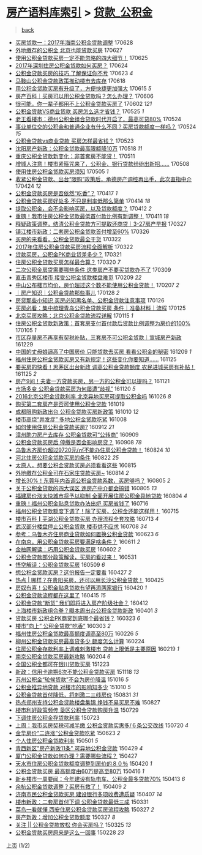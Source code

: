 [房产语料库索引](../../README.md)  > [贷款_公积金](贷款_公积金.md)
====
> [back](../README.md)

- [买房贷款一：2017年海南公积金贷款调整](http://jkwz.applinzi.com/ittc/6984252789851948037.html#%E4%B9%B0%E6%88%BF%E8%B4%B7%E6%AC%BE%E4%B8%80%EF%BC%9A2017%E5%B9%B4%E6%B5%B7%E5%8D%97%E5%85%AC%E7%A7%AF%E9%87%91%E8%B4%B7%E6%AC%BE%E8%B0%83%E6%95%B4) 170628  
- [外地缴存的公积金 北京也能贷款买房](http://jkwz.applinzi.com/ittc/6983787870085972997.html#%E5%A4%96%E5%9C%B0%E7%BC%B4%E5%AD%98%E7%9A%84%E5%85%AC%E7%A7%AF%E9%87%91+%E5%8C%97%E4%BA%AC%E4%B9%9F%E8%83%BD%E8%B4%B7%E6%AC%BE%E4%B9%B0%E6%88%BF) 170627  
- [使用公积金贷款买房一定不能忽略的四大细节！](http://jkwz.applinzi.com/ittc/6982813897718236164.html#%E4%BD%BF%E7%94%A8%E5%85%AC%E7%A7%AF%E9%87%91%E8%B4%B7%E6%AC%BE%E4%B9%B0%E6%88%BF%E4%B8%80%E5%AE%9A%E4%B8%8D%E8%83%BD%E5%BF%BD%E7%95%A5%E7%9A%84%E5%9B%9B%E5%A4%A7%E7%BB%86%E8%8A%82%EF%BC%81) 170625  
- [2017年深圳住房公积金贷款如何买房？](http://jkwz.applinzi.com/ittc/6982791899638137860.html#2017%E5%B9%B4%E6%B7%B1%E5%9C%B3%E4%BD%8F%E6%88%BF%E5%85%AC%E7%A7%AF%E9%87%91%E8%B4%B7%E6%AC%BE%E5%A6%82%E4%BD%95%E4%B9%B0%E6%88%BF%EF%BC%9F) 170624  
- [公积金贷款买房的技巧 了解保证你不亏](http://jkwz.applinzi.com/ittc/6982384509839213572.html#%E5%85%AC%E7%A7%AF%E9%87%91%E8%B4%B7%E6%AC%BE%E4%B9%B0%E6%88%BF%E7%9A%84%E6%8A%80%E5%B7%A7+%E4%BA%86%E8%A7%A3%E4%BF%9D%E8%AF%81%E4%BD%A0%E4%B8%8D%E4%BA%8F) 170623 *4* 
- [马鞍山公积金贷款政策推动楼市去库存](http://jkwz.applinzi.com/ittc/6980567281510646789.html#%E9%A9%AC%E9%9E%8D%E5%B1%B1%E5%85%AC%E7%A7%AF%E9%87%91%E8%B4%B7%E6%AC%BE%E6%94%BF%E7%AD%96%E6%8E%A8%E5%8A%A8%E6%A5%BC%E5%B8%82%E5%8E%BB%E5%BA%93%E5%AD%98) 170618  
- [用公积金贷款买房有升级了，方便快捷更加强大](http://jkwz.applinzi.com/ittc/6979341150526637061.html#%E7%94%A8%E5%85%AC%E7%A7%AF%E9%87%91%E8%B4%B7%E6%AC%BE%E4%B9%B0%E6%88%BF%E6%9C%89%E5%8D%87%E7%BA%A7%E4%BA%86%EF%BC%8C%E6%96%B9%E4%BE%BF%E5%BF%AB%E6%8D%B7%E6%9B%B4%E5%8A%A0%E5%BC%BA%E5%A4%A7) 170615 *5* 
- [房产百科｜买房可以用公积金贷款吗？怎么办理？](http://jkwz.applinzi.com/ittc/6975986481188307973.html#%E6%88%BF%E4%BA%A7%E7%99%BE%E7%A7%91%EF%BD%9C%E4%B9%B0%E6%88%BF%E5%8F%AF%E4%BB%A5%E7%94%A8%E5%85%AC%E7%A7%AF%E9%87%91%E8%B4%B7%E6%AC%BE%E5%90%97%EF%BC%9F%E6%80%8E%E4%B9%88%E5%8A%9E%E7%90%86%EF%BC%9F) 170606  
- [很可能，你一辈子都用不上公积金贷款买房了](http://jkwz.applinzi.com/ittc/6974495895180542981.html#%E5%BE%88%E5%8F%AF%E8%83%BD%EF%BC%8C%E4%BD%A0%E4%B8%80%E8%BE%88%E5%AD%90%E9%83%BD%E7%94%A8%E4%B8%8D%E4%B8%8A%E5%85%AC%E7%A7%AF%E9%87%91%E8%B4%B7%E6%AC%BE%E4%B9%B0%E6%88%BF%E4%BA%86) 170602 *121* 
- [公积金贷款VS商业贷款 买房怎么选才省钱？](http://jkwz.applinzi.com/ittc/6971657384471561221.html#%E5%85%AC%E7%A7%AF%E9%87%91%E8%B4%B7%E6%AC%BEVS%E5%95%86%E4%B8%9A%E8%B4%B7%E6%AC%BE+%E4%B9%B0%E6%88%BF%E6%80%8E%E4%B9%88%E9%80%89%E6%89%8D%E7%9C%81%E9%92%B1%EF%BC%9F) 170525 *1* 
- [老王看楼市：德州公积金组合贷款时代开启了，最高可贷80%](http://jkwz.applinzi.com/ittc/6971376304787031045.html#%E8%80%81%E7%8E%8B%E7%9C%8B%E6%A5%BC%E5%B8%82%EF%BC%9A%E5%BE%B7%E5%B7%9E%E5%85%AC%E7%A7%AF%E9%87%91%E7%BB%84%E5%90%88%E8%B4%B7%E6%AC%BE%E6%97%B6%E4%BB%A3%E5%BC%80%E5%90%AF%E4%BA%86%EF%BC%8C%E6%9C%80%E9%AB%98%E5%8F%AF%E8%B4%B780%25) 170524  
- [事业单位交的公积金和普通企业有什么不同？买房贷款额度一样吗？](http://jkwz.applinzi.com/ittc/6971246705755292676.html#%E4%BA%8B%E4%B8%9A%E5%8D%95%E4%BD%8D%E4%BA%A4%E7%9A%84%E5%85%AC%E7%A7%AF%E9%87%91%E5%92%8C%E6%99%AE%E9%80%9A%E4%BC%81%E4%B8%9A%E6%9C%89%E4%BB%80%E4%B9%88%E4%B8%8D%E5%90%8C%EF%BC%9F%E4%B9%B0%E6%88%BF%E8%B4%B7%E6%AC%BE%E9%A2%9D%E5%BA%A6%E4%B8%80%E6%A0%B7%E5%90%97%EF%BC%9F) 170524 *15* 
- [公积金贷款vs商业贷款 买房怎样最省钱？](http://jkwz.applinzi.com/ittc/6970901972101121028.html#%E5%85%AC%E7%A7%AF%E9%87%91%E8%B4%B7%E6%AC%BEvs%E5%95%86%E4%B8%9A%E8%B4%B7%E6%AC%BE+%E4%B9%B0%E6%88%BF%E6%80%8E%E6%A0%B7%E6%9C%80%E7%9C%81%E9%92%B1%EF%BC%9F) 170523  
- [沈阳房产新政：公积金贷款最高限额降10万](http://jkwz.applinzi.com/ittc/6969127413039498245.html#%E6%B2%88%E9%98%B3%E6%88%BF%E4%BA%A7%E6%96%B0%E6%94%BF%EF%BC%9A%E5%85%AC%E7%A7%AF%E9%87%91%E8%B4%B7%E6%AC%BE%E6%9C%80%E9%AB%98%E9%99%90%E9%A2%9D%E9%99%8D10%E4%B8%87) 170518 *11* 
- [重庆公积金贷款新变化：非首套房不能贷！](http://jkwz.applinzi.com/ittc/6966466050311848964.html#%E9%87%8D%E5%BA%86%E5%85%AC%E7%A7%AF%E9%87%91%E8%B4%B7%E6%AC%BE%E6%96%B0%E5%8F%98%E5%8C%96%EF%BC%9A%E9%9D%9E%E9%A6%96%E5%A5%97%E6%88%BF%E4%B8%8D%E8%83%BD%E8%B4%B7%EF%BC%81) 170511  
- [增城人注意！楼市紧箍咒来了，公积金、银行贷款纷纷出新招……](http://jkwz.applinzi.com/ittc/6965134736723805188.html#%E5%A2%9E%E5%9F%8E%E4%BA%BA%E6%B3%A8%E6%84%8F%EF%BC%81%E6%A5%BC%E5%B8%82%E7%B4%A7%E7%AE%8D%E5%92%92%E6%9D%A5%E4%BA%86%EF%BC%8C%E5%85%AC%E7%A7%AF%E9%87%91%E3%80%81%E9%93%B6%E8%A1%8C%E8%B4%B7%E6%AC%BE%E7%BA%B7%E7%BA%B7%E5%87%BA%E6%96%B0%E6%8B%9B%E2%80%A6%E2%80%A6) 170508  
- [使用住房公积金贷款买房须知](http://jkwz.applinzi.com/ittc/6964196398378517509.html#%E4%BD%BF%E7%94%A8%E4%BD%8F%E6%88%BF%E5%85%AC%E7%A7%AF%E9%87%91%E8%B4%B7%E6%AC%BE%E4%B9%B0%E6%88%BF%E9%A1%BB%E7%9F%A5) 170505 *1* 
- [收紧公积金贷款、出台“限购”政策后，承德房产调控再出手，此次直指中介](http://jkwz.applinzi.com/ittc/6960163263479284740.html#%E6%94%B6%E7%B4%A7%E5%85%AC%E7%A7%AF%E9%87%91%E8%B4%B7%E6%AC%BE%E3%80%81%E5%87%BA%E5%8F%B0%E2%80%9C%E9%99%90%E8%B4%AD%E2%80%9D%E6%94%BF%E7%AD%96%E5%90%8E%EF%BC%8C%E6%89%BF%E5%BE%B7%E6%88%BF%E4%BA%A7%E8%B0%83%E6%8E%A7%E5%86%8D%E5%87%BA%E6%89%8B%EF%BC%8C%E6%AD%A4%E6%AC%A1%E7%9B%B4%E6%8C%87%E4%B8%AD%E4%BB%8B) 170424 *12* 
- [公积金贷款买房是否依然“吃香”？](http://jkwz.applinzi.com/ittc/6957330886335923204.html#%E5%85%AC%E7%A7%AF%E9%87%91%E8%B4%B7%E6%AC%BE%E4%B9%B0%E6%88%BF%E6%98%AF%E5%90%A6%E4%BE%9D%E7%84%B6%E2%80%9C%E5%90%83%E9%A6%99%E2%80%9D%EF%BC%9F) 170417 *1* 
- [公积金贷款买房好处多 不只是利率低那么简单](http://jkwz.applinzi.com/ittc/6956416036470522884.html#%E5%85%AC%E7%A7%AF%E9%87%91%E8%B4%B7%E6%AC%BE%E4%B9%B0%E6%88%BF%E5%A5%BD%E5%A4%84%E5%A4%9A+%E4%B8%8D%E5%8F%AA%E6%98%AF%E5%88%A9%E7%8E%87%E4%BD%8E%E9%82%A3%E4%B9%88%E7%AE%80%E5%8D%95) 170414 *18* 
- [提取公积金，会不会影响买房，以及贷款额度？](http://jkwz.applinzi.com/ittc/6955731948206031877.html#%E6%8F%90%E5%8F%96%E5%85%AC%E7%A7%AF%E9%87%91%EF%BC%8C%E4%BC%9A%E4%B8%8D%E4%BC%9A%E5%BD%B1%E5%93%8D%E4%B9%B0%E6%88%BF%EF%BC%8C%E4%BB%A5%E5%8F%8A%E8%B4%B7%E6%AC%BE%E9%A2%9D%E5%BA%A6%EF%BC%9F) 170412 *2* 
- [重磅！我市住房公积金贷款最低首付款比例有新调整！](http://jkwz.applinzi.com/ittc/6955391952873849861.html#%E9%87%8D%E7%A3%85%EF%BC%81%E6%88%91%E5%B8%82%E4%BD%8F%E6%88%BF%E5%85%AC%E7%A7%AF%E9%87%91%E8%B4%B7%E6%AC%BE%E6%9C%80%E4%BD%8E%E9%A6%96%E4%BB%98%E6%AC%BE%E6%AF%94%E4%BE%8B%E6%9C%89%E6%96%B0%E8%B0%83%E6%95%B4%EF%BC%81) 170411 *18* 
- [释疑政策调整，结清公积金贷款方可提取还商贷｜3-27房产早报](http://jkwz.applinzi.com/ittc/6949624680708310020.html#%E9%87%8A%E7%96%91%E6%94%BF%E7%AD%96%E8%B0%83%E6%95%B4%EF%BC%8C%E7%BB%93%E6%B8%85%E5%85%AC%E7%A7%AF%E9%87%91%E8%B4%B7%E6%AC%BE%E6%96%B9%E5%8F%AF%E6%8F%90%E5%8F%96%E8%BF%98%E5%95%86%E8%B4%B7%EF%BD%9C3-27%E6%88%BF%E4%BA%A7%E6%97%A9%E6%8A%A5) 170327  
- [镇江楼市新政：二套房公积金贷款首付增至60%](http://jkwz.applinzi.com/ittc/6949257919244796932.html#%E9%95%87%E6%B1%9F%E6%A5%BC%E5%B8%82%E6%96%B0%E6%94%BF%EF%BC%9A%E4%BA%8C%E5%A5%97%E6%88%BF%E5%85%AC%E7%A7%AF%E9%87%91%E8%B4%B7%E6%AC%BE%E9%A6%96%E4%BB%98%E5%A2%9E%E8%87%B360%25) 170326  
- [买房的来看看，公积金贷款最全干货](http://jkwz.applinzi.com/ittc/6947891507221758980.html#%E4%B9%B0%E6%88%BF%E7%9A%84%E6%9D%A5%E7%9C%8B%E7%9C%8B%EF%BC%8C%E5%85%AC%E7%A7%AF%E9%87%91%E8%B4%B7%E6%AC%BE%E6%9C%80%E5%85%A8%E5%B9%B2%E8%B4%A7) 170322  
- [2017年住房公积金贷款买房流程全面解析](http://jkwz.applinzi.com/ittc/6947806337827341317.html#2017%E5%B9%B4%E4%BD%8F%E6%88%BF%E5%85%AC%E7%A7%AF%E9%87%91%E8%B4%B7%E6%AC%BE%E4%B9%B0%E6%88%BF%E6%B5%81%E7%A8%8B%E5%85%A8%E9%9D%A2%E8%A7%A3%E6%9E%90) 170322  
- [贷款买房，公积金PK商业贷差多少？](http://jkwz.applinzi.com/ittc/6947403453512025093.html#%E8%B4%B7%E6%AC%BE%E4%B9%B0%E6%88%BF%EF%BC%8C%E5%85%AC%E7%A7%AF%E9%87%91PK%E5%95%86%E4%B8%9A%E8%B4%B7%E5%B7%AE%E5%A4%9A%E5%B0%91%EF%BC%9F) 170321  
- [住房公积金贷款买房怎样最合算？](http://jkwz.applinzi.com/ittc/6947122110764942341.html#%E4%BD%8F%E6%88%BF%E5%85%AC%E7%A7%AF%E9%87%91%E8%B4%B7%E6%AC%BE%E4%B9%B0%E6%88%BF%E6%80%8E%E6%A0%B7%E6%9C%80%E5%90%88%E7%AE%97%EF%BC%9F) 170320 *7* 
- [二次公积金房贷需要哪些条件 这类房产不要买贷款办不了](http://jkwz.applinzi.com/ittc/6943075885505840132.html#%E4%BA%8C%E6%AC%A1%E5%85%AC%E7%A7%AF%E9%87%91%E6%88%BF%E8%B4%B7%E9%9C%80%E8%A6%81%E5%93%AA%E4%BA%9B%E6%9D%A1%E4%BB%B6+%E8%BF%99%E7%B1%BB%E6%88%BF%E4%BA%A7%E4%B8%8D%E8%A6%81%E4%B9%B0%E8%B4%B7%E6%AC%BE%E5%8A%9E%E4%B8%8D%E4%BA%86) 170309  
- [直击青秀区楼市 接受公积金贷款楼盘难觅](http://jkwz.applinzi.com/ittc/6932603514764395524.html#%E7%9B%B4%E5%87%BB%E9%9D%92%E7%A7%80%E5%8C%BA%E6%A5%BC%E5%B8%82+%E6%8E%A5%E5%8F%97%E5%85%AC%E7%A7%AF%E9%87%91%E8%B4%B7%E6%AC%BE%E6%A5%BC%E7%9B%98%E9%9A%BE%E8%A7%85) 170209 *22* 
- [中山公布楼市均价，房价超过这个数不能使用公积金贷款！](http://jkwz.applinzi.com/ittc/6931880886017721348.html#%E4%B8%AD%E5%B1%B1%E5%85%AC%E5%B8%83%E6%A5%BC%E5%B8%82%E5%9D%87%E4%BB%B7%EF%BC%8C%E6%88%BF%E4%BB%B7%E8%B6%85%E8%BF%87%E8%BF%99%E4%B8%AA%E6%95%B0%E4%B8%8D%E8%83%BD%E4%BD%BF%E7%94%A8%E5%85%AC%E7%A7%AF%E9%87%91%E8%B4%B7%E6%AC%BE%EF%BC%81) 170207 *2* 
- [｜房产知识｜公积金贷款那些事儿](http://jkwz.applinzi.com/ittc/6928144124489499652.html#%EF%BD%9C%E6%88%BF%E4%BA%A7%E7%9F%A5%E8%AF%86%EF%BD%9C%E5%85%AC%E7%A7%AF%E9%87%91%E8%B4%B7%E6%AC%BE%E9%82%A3%E4%BA%9B%E4%BA%8B%E5%84%BF) 170128 *2* 
- [房贷那些小知识 买房必知黑名单、公积金贷款注意事项](http://jkwz.applinzi.com/ittc/6924906848250758148.html#%E6%88%BF%E8%B4%B7%E9%82%A3%E4%BA%9B%E5%B0%8F%E7%9F%A5%E8%AF%86+%E4%B9%B0%E6%88%BF%E5%BF%85%E7%9F%A5%E9%BB%91%E5%90%8D%E5%8D%95%E3%80%81%E5%85%AC%E7%A7%AF%E9%87%91%E8%B4%B7%E6%AC%BE%E6%B3%A8%E6%84%8F%E4%BA%8B%E9%A1%B9) 170126  
- [买房必看：集中梳理青岛公积金贷款买房 条件｜准备材料｜流程](http://jkwz.applinzi.com/ittc/6926956914218107908.html#%E4%B9%B0%E6%88%BF%E5%BF%85%E7%9C%8B%EF%BC%9A%E9%9B%86%E4%B8%AD%E6%A2%B3%E7%90%86%E9%9D%92%E5%B2%9B%E5%85%AC%E7%A7%AF%E9%87%91%E8%B4%B7%E6%AC%BE%E4%B9%B0%E6%88%BF+%E6%9D%A1%E4%BB%B6%EF%BD%9C%E5%87%86%E5%A4%87%E6%9D%90%E6%96%99%EF%BD%9C%E6%B5%81%E7%A8%8B) 170125  
- [北京买房攻略：北京公积金贷款流程详解](http://jkwz.applinzi.com/ittc/6922645039095481349.html#%E5%8C%97%E4%BA%AC%E4%B9%B0%E6%88%BF%E6%94%BB%E7%95%A5%EF%BC%9A%E5%8C%97%E4%BA%AC%E5%85%AC%E7%A7%AF%E9%87%91%E8%B4%B7%E6%AC%BE%E6%B5%81%E7%A8%8B%E8%AF%A6%E8%A7%A3) 170115 *1* 
- [住房公积金贷款新政策：首套房支付首付款后贷款比例调整为房价的100%](http://jkwz.applinzi.com/ittc/6919767843423126533.html#%E4%BD%8F%E6%88%BF%E5%85%AC%E7%A7%AF%E9%87%91%E8%B4%B7%E6%AC%BE%E6%96%B0%E6%94%BF%E7%AD%96%EF%BC%9A%E9%A6%96%E5%A5%97%E6%88%BF%E6%94%AF%E4%BB%98%E9%A6%96%E4%BB%98%E6%AC%BE%E5%90%8E%E8%B4%B7%E6%AC%BE%E6%AF%94%E4%BE%8B%E8%B0%83%E6%95%B4%E4%B8%BA%E6%88%BF%E4%BB%B7%E7%9A%84100%25) 170105 *1* 
- [市区存量房不再享有契税补贴，三套房不可公积金贷款｜宣城房产新政](http://jkwz.applinzi.com/ittc/6917108180890158084.html#%E5%B8%82%E5%8C%BA%E5%AD%98%E9%87%8F%E6%88%BF%E4%B8%8D%E5%86%8D%E4%BA%AB%E6%9C%89%E5%A5%91%E7%A8%8E%E8%A1%A5%E8%B4%B4%EF%BC%8C%E4%B8%89%E5%A5%97%E6%88%BF%E4%B8%8D%E5%8F%AF%E5%85%AC%E7%A7%AF%E9%87%91%E8%B4%B7%E6%AC%BE%EF%BD%9C%E5%AE%A3%E5%9F%8E%E6%88%BF%E4%BA%A7%E6%96%B0%E6%94%BF) 161229  
- [中国的丈母娘逼高了中国房价 只能贷款去买房 看看公积金的秘密](http://jkwz.applinzi.com/ittc/6905958083976496132.html#%E4%B8%AD%E5%9B%BD%E7%9A%84%E4%B8%88%E6%AF%8D%E5%A8%98%E9%80%BC%E9%AB%98%E4%BA%86%E4%B8%AD%E5%9B%BD%E6%88%BF%E4%BB%B7+%E5%8F%AA%E8%83%BD%E8%B4%B7%E6%AC%BE%E5%8E%BB%E4%B9%B0%E6%88%BF+%E7%9C%8B%E7%9C%8B%E5%85%AC%E7%A7%AF%E9%87%91%E7%9A%84%E7%A7%98%E5%AF%86) 161209 *1* 
- [福州住房公积金贷款买房又有新规定！这些变化你要知道……](http://jkwz.applinzi.com/ittc/6904500432432268292.html#%E7%A6%8F%E5%B7%9E%E4%BD%8F%E6%88%BF%E5%85%AC%E7%A7%AF%E9%87%91%E8%B4%B7%E6%AC%BE%E4%B9%B0%E6%88%BF%E5%8F%88%E6%9C%89%E6%96%B0%E8%A7%84%E5%AE%9A%EF%BC%81%E8%BF%99%E4%BA%9B%E5%8F%98%E5%8C%96%E4%BD%A0%E8%A6%81%E7%9F%A5%E9%81%93%E2%80%A6%E2%80%A6) 161125  
- [要买房的快看！思茅区出台新政 调高公积金贷款额度 农民进城买房有补贴！](http://jkwz.applinzi.com/ittc/6904488762989347844.html#%E8%A6%81%E4%B9%B0%E6%88%BF%E7%9A%84%E5%BF%AB%E7%9C%8B%EF%BC%81%E6%80%9D%E8%8C%85%E5%8C%BA%E5%87%BA%E5%8F%B0%E6%96%B0%E6%94%BF+%E8%B0%83%E9%AB%98%E5%85%AC%E7%A7%AF%E9%87%91%E8%B4%B7%E6%AC%BE%E9%A2%9D%E5%BA%A6+%E5%86%9C%E6%B0%91%E8%BF%9B%E5%9F%8E%E4%B9%B0%E6%88%BF%E6%9C%89%E8%A1%A5%E8%B4%B4%EF%BC%81) 161125 *2* 
- [房产9问！夫妻一方贷款买房，另一方的公积金可以提吗？](http://jkwz.applinzi.com/ittc/6902879706193331205.html#%E6%88%BF%E4%BA%A79%E9%97%AE%EF%BC%81%E5%A4%AB%E5%A6%BB%E4%B8%80%E6%96%B9%E8%B4%B7%E6%AC%BE%E4%B9%B0%E6%88%BF%EF%BC%8C%E5%8F%A6%E4%B8%80%E6%96%B9%E7%9A%84%E5%85%AC%E7%A7%AF%E9%87%91%E5%8F%AF%E4%BB%A5%E6%8F%90%E5%90%97%EF%BC%9F) 161121  
- [市场多变 公积金贷款买房为何屡遭“歧视”](http://jkwz.applinzi.com/ittc/6902596355070886917.html#%E5%B8%82%E5%9C%BA%E5%A4%9A%E5%8F%98+%E5%85%AC%E7%A7%AF%E9%87%91%E8%B4%B7%E6%AC%BE%E4%B9%B0%E6%88%BF%E4%B8%BA%E4%BD%95%E5%B1%A1%E9%81%AD%E2%80%9C%E6%AD%A7%E8%A7%86%E2%80%9D) 161120 *5* 
- [2016北京公积金贷款利率 北京异地买房可提取公积金吗](http://jkwz.applinzi.com/ittc/6893337859833988101.html#2016%E5%8C%97%E4%BA%AC%E5%85%AC%E7%A7%AF%E9%87%91%E8%B4%B7%E6%AC%BE%E5%88%A9%E7%8E%87+%E5%8C%97%E4%BA%AC%E5%BC%82%E5%9C%B0%E4%B9%B0%E6%88%BF%E5%8F%AF%E6%8F%90%E5%8F%96%E5%85%AC%E7%A7%AF%E9%87%91%E5%90%97) 161026 *8* 
- [购买第二套房产是否可使用公积金贷款](http://jkwz.applinzi.com/ittc/6890713764923442180.html#%E8%B4%AD%E4%B9%B0%E7%AC%AC%E4%BA%8C%E5%A5%97%E6%88%BF%E4%BA%A7%E6%98%AF%E5%90%A6%E5%8F%AF%E4%BD%BF%E7%94%A8%E5%85%AC%E7%A7%AF%E9%87%91%E8%B4%B7%E6%AC%BE) 161019  
- [成都限购新政出台 公积金贷款买房新政策](http://jkwz.applinzi.com/ittc/6887379283676234757.html#%E6%88%90%E9%83%BD%E9%99%90%E8%B4%AD%E6%96%B0%E6%94%BF%E5%87%BA%E5%8F%B0+%E5%85%AC%E7%A7%AF%E9%87%91%E8%B4%B7%E6%AC%BE%E4%B9%B0%E6%88%BF%E6%96%B0%E6%94%BF%E7%AD%96) 161010 *12* 
- [楼市高烧“并发症” 多地公积金贷款吃紧](http://jkwz.applinzi.com/ittc/6886701164707447813.html#%E6%A5%BC%E5%B8%82%E9%AB%98%E7%83%A7%E2%80%9C%E5%B9%B6%E5%8F%91%E7%97%87%E2%80%9D+%E5%A4%9A%E5%9C%B0%E5%85%AC%E7%A7%AF%E9%87%91%E8%B4%B7%E6%AC%BE%E5%90%83%E7%B4%A7) 161008  
- [如何使用住房公积金贷款买房?](http://jkwz.applinzi.com/ittc/6876970838141699076.html#%E5%A6%82%E4%BD%95%E4%BD%BF%E7%94%A8%E4%BD%8F%E6%88%BF%E5%85%AC%E7%A7%AF%E9%87%91%E8%B4%B7%E6%AC%BE%E4%B9%B0%E6%88%BF%3F) 160912 *21* 
- [漳州助力房产去库存 公积金贷款可“公转商”](http://jkwz.applinzi.com/ittc/6875873326999798788.html#%E6%BC%B3%E5%B7%9E%E5%8A%A9%E5%8A%9B%E6%88%BF%E4%BA%A7%E5%8E%BB%E5%BA%93%E5%AD%98+%E5%85%AC%E7%A7%AF%E9%87%91%E8%B4%B7%E6%AC%BE%E5%8F%AF%E2%80%9C%E5%85%AC%E8%BD%AC%E5%95%86%E2%80%9D) 160909  
- [公积金贷款买房后 停缴是否会影响房贷？](http://jkwz.applinzi.com/ittc/6875422929675879429.html#%E5%85%AC%E7%A7%AF%E9%87%91%E8%B4%B7%E6%AC%BE%E4%B9%B0%E6%88%BF%E5%90%8E+%E5%81%9C%E7%BC%B4%E6%98%AF%E5%90%A6%E4%BC%9A%E5%BD%B1%E5%93%8D%E6%88%BF%E8%B4%B7%EF%BC%9F) 160908 *78* 
- [乌鲁木齐房价超过9720元/㎡不能办住房公积金贷款！](http://jkwz.applinzi.com/ittc/6869915916007113732.html#%E4%B9%8C%E9%B2%81%E6%9C%A8%E9%BD%90%E6%88%BF%E4%BB%B7%E8%B6%85%E8%BF%879720%E5%85%83%2F%E3%8E%A1%E4%B8%8D%E8%83%BD%E5%8A%9E%E4%BD%8F%E6%88%BF%E5%85%AC%E7%A7%AF%E9%87%91%E8%B4%B7%E6%AC%BE%EF%BC%81) 160824 *10* 
- [河北住房公积金贷款买房的条件](http://jkwz.applinzi.com/ittc/6869151502811268100.html#%E6%B2%B3%E5%8C%97%E4%BD%8F%E6%88%BF%E5%85%AC%E7%A7%AF%E9%87%91%E8%B4%B7%E6%AC%BE%E4%B9%B0%E6%88%BF%E7%9A%84%E6%9D%A1%E4%BB%B6) 160822 *25* 
- [太原人，想要公积金贷款买房必须看看这些](http://jkwz.applinzi.com/ittc/6866597140759053316.html#%E5%A4%AA%E5%8E%9F%E4%BA%BA%EF%BC%8C%E6%83%B3%E8%A6%81%E5%85%AC%E7%A7%AF%E9%87%91%E8%B4%B7%E6%AC%BE%E4%B9%B0%E6%88%BF%E5%BF%85%E9%A1%BB%E7%9C%8B%E7%9C%8B%E8%BF%99%E4%BA%9B) 160815  
- [外地缴存公积金可在石家庄贷款买房~](http://jkwz.applinzi.com/ittc/6866186290185372676.html#%E5%A4%96%E5%9C%B0%E7%BC%B4%E5%AD%98%E5%85%AC%E7%A7%AF%E9%87%91%E5%8F%AF%E5%9C%A8%E7%9F%B3%E5%AE%B6%E5%BA%84%E8%B4%B7%E6%AC%BE%E4%B9%B0%E6%88%BF%7E) 160814 *2* 
- [增长30%！东莞年内首调公积金贷款系数，买房够吗？](http://jkwz.applinzi.com/ittc/6862932218363773956.html#%E5%A2%9E%E9%95%BF30%25%EF%BC%81%E4%B8%9C%E8%8E%9E%E5%B9%B4%E5%86%85%E9%A6%96%E8%B0%83%E5%85%AC%E7%A7%AF%E9%87%91%E8%B4%B7%E6%AC%BE%E7%B3%BB%E6%95%B0%EF%BC%8C%E4%B9%B0%E6%88%BF%E5%A4%9F%E5%90%97%EF%BC%9F) 160805 *2* 
- [关于公积金贷款的四大误区 连房产中介都会搞错](http://jkwz.applinzi.com/ittc/6862824091458995204.html#%E5%85%B3%E4%BA%8E%E5%85%AC%E7%A7%AF%E9%87%91%E8%B4%B7%E6%AC%BE%E7%9A%84%E5%9B%9B%E5%A4%A7%E8%AF%AF%E5%8C%BA+%E8%BF%9E%E6%88%BF%E4%BA%A7%E4%B8%AD%E4%BB%8B%E9%83%BD%E4%BC%9A%E6%90%9E%E9%94%99) 160805 *13* 
- [福建房价涨太快城市将予以抑制 全面开展住房公积金异地贷款](http://jkwz.applinzi.com/ittc/6862564471050077188.html#%E7%A6%8F%E5%BB%BA%E6%88%BF%E4%BB%B7%E6%B6%A8%E5%A4%AA%E5%BF%AB%E5%9F%8E%E5%B8%82%E5%B0%86%E4%BA%88%E4%BB%A5%E6%8A%91%E5%88%B6+%E5%85%A8%E9%9D%A2%E5%BC%80%E5%B1%95%E4%BD%8F%E6%88%BF%E5%85%AC%E7%A7%AF%E9%87%91%E5%BC%82%E5%9C%B0%E8%B4%B7%E6%AC%BE) 160804 *4* 
- [重磅！福州公积金贴息贷款办法出炉 买房省钱了](http://jkwz.applinzi.com/ittc/6855470649568658436.html#%E9%87%8D%E7%A3%85%EF%BC%81%E7%A6%8F%E5%B7%9E%E5%85%AC%E7%A7%AF%E9%87%91%E8%B4%B4%E6%81%AF%E8%B4%B7%E6%AC%BE%E5%8A%9E%E6%B3%95%E5%87%BA%E7%82%89+%E4%B9%B0%E6%88%BF%E7%9C%81%E9%92%B1%E4%BA%86) 160716  
- [福州公积金贷款额度下调了！除了买房，公积金还能这样用！](http://jkwz.applinzi.com/ittc/6855053801438053380.html#%E7%A6%8F%E5%B7%9E%E5%85%AC%E7%A7%AF%E9%87%91%E8%B4%B7%E6%AC%BE%E9%A2%9D%E5%BA%A6%E4%B8%8B%E8%B0%83%E4%BA%86%EF%BC%81%E9%99%A4%E4%BA%86%E4%B9%B0%E6%88%BF%EF%BC%8C%E5%85%AC%E7%A7%AF%E9%87%91%E8%BF%98%E8%83%BD%E8%BF%99%E6%A0%B7%E7%94%A8%EF%BC%81) 160715  
- [楼市百科┃芜湖公积金贷款买房 办理流程全套攻略](http://jkwz.applinzi.com/ittc/6854260828358050820.html#%E6%A5%BC%E5%B8%82%E7%99%BE%E7%A7%91%E2%94%83%E8%8A%9C%E6%B9%96%E5%85%AC%E7%A7%AF%E9%87%91%E8%B4%B7%E6%AC%BE%E4%B9%B0%E6%88%BF+%E5%8A%9E%E7%90%86%E6%B5%81%E7%A8%8B%E5%85%A8%E5%A5%97%E6%94%BB%E7%95%A5) 160713 *4* 
- [武汉部分楼盘停止公积金贷款 楼市供不应求](http://jkwz.applinzi.com/ittc/6852400307736413188.html#%E6%AD%A6%E6%B1%89%E9%83%A8%E5%88%86%E6%A5%BC%E7%9B%98%E5%81%9C%E6%AD%A2%E5%85%AC%E7%A7%AF%E9%87%91%E8%B4%B7%E6%AC%BE+%E6%A5%BC%E5%B8%82%E4%BE%9B%E4%B8%8D%E5%BA%94%E6%B1%82) 160708 *34* 
- [参考：乌鲁木齐住房商业贷款如何置换公积金贷款](http://jkwz.applinzi.com/ittc/6846923007003739140.html#%E5%8F%82%E8%80%83%EF%BC%9A%E4%B9%8C%E9%B2%81%E6%9C%A8%E9%BD%90%E4%BD%8F%E6%88%BF%E5%95%86%E4%B8%9A%E8%B4%B7%E6%AC%BE%E5%A6%82%E4%BD%95%E7%BD%AE%E6%8D%A2%E5%85%AC%E7%A7%AF%E9%87%91%E8%B4%B7%E6%AC%BE) 160623 *6* 
- [在南京，用公积金贷款买房要满足啥条件？](http://jkwz.applinzi.com/ittc/6842381380604134405.html#%E5%9C%A8%E5%8D%97%E4%BA%AC%EF%BC%8C%E7%94%A8%E5%85%AC%E7%A7%AF%E9%87%91%E8%B4%B7%E6%AC%BE%E4%B9%B0%E6%88%BF%E8%A6%81%E6%BB%A1%E8%B6%B3%E5%95%A5%E6%9D%A1%E4%BB%B6%EF%BC%9F) 160611 *2* 
- [金柚网解读：巧用公积金贷款买房](http://jkwz.applinzi.com/ittc/6838745544717239301.html#%E9%87%91%E6%9F%9A%E7%BD%91%E8%A7%A3%E8%AF%BB%EF%BC%9A%E5%B7%A7%E7%94%A8%E5%85%AC%E7%A7%AF%E9%87%91%E8%B4%B7%E6%AC%BE%E4%B9%B0%E6%88%BF) 160602 *2* 
- [公积金贷款部分政策解读，买房的看过来！](http://jkwz.applinzi.com/ittc/6838321681386701829.html#%E5%85%AC%E7%A7%AF%E9%87%91%E8%B4%B7%E6%AC%BE%E9%83%A8%E5%88%86%E6%94%BF%E7%AD%96%E8%A7%A3%E8%AF%BB%EF%BC%8C%E4%B9%B0%E6%88%BF%E7%9A%84%E7%9C%8B%E8%BF%87%E6%9D%A5%EF%BC%81) 160531  
- [悟空解读：公积金贷款买房](http://jkwz.applinzi.com/ittc/6830250566512804868.html#%E6%82%9F%E7%A9%BA%E8%A7%A3%E8%AF%BB%EF%BC%9A%E5%85%AC%E7%A7%AF%E9%87%91%E8%B4%B7%E6%AC%BE%E4%B9%B0%E6%88%BF) 160509 *6* 
- [想公积金贷款买房？这份报告一定要看](http://jkwz.applinzi.com/ittc/6825849772346704901.html#%E6%83%B3%E5%85%AC%E7%A7%AF%E9%87%91%E8%B4%B7%E6%AC%BE%E4%B9%B0%E6%88%BF%EF%BC%9F%E8%BF%99%E4%BB%BD%E6%8A%A5%E5%91%8A%E4%B8%80%E5%AE%9A%E8%A6%81%E7%9C%8B) 160427 *2* 
- [热点 | 哪样？在贵阳买房，还可以用长沙公积金贷款！](http://jkwz.applinzi.com/ittc/6825033290595435524.html#%E7%83%AD%E7%82%B9+%7C+%E5%93%AA%E6%A0%B7%EF%BC%9F%E5%9C%A8%E8%B4%B5%E9%98%B3%E4%B9%B0%E6%88%BF%EF%BC%8C%E8%BF%98%E5%8F%AF%E4%BB%A5%E7%94%A8%E9%95%BF%E6%B2%99%E5%85%AC%E7%A7%AF%E9%87%91%E8%B4%B7%E6%AC%BE%EF%BC%81) 160425  
- [房奴有喜！公积金贴息贷款有望再添两家银行](http://jkwz.applinzi.com/ittc/6823242448733996036.html#%E6%88%BF%E5%A5%B4%E6%9C%89%E5%96%9C%EF%BC%81%E5%85%AC%E7%A7%AF%E9%87%91%E8%B4%B4%E6%81%AF%E8%B4%B7%E6%AC%BE%E6%9C%89%E6%9C%9B%E5%86%8D%E6%B7%BB%E4%B8%A4%E5%AE%B6%E9%93%B6%E8%A1%8C) 160420 *1* 
- [公积金贷款流程都在这里了](http://jkwz.applinzi.com/ittc/6821272532225098757.html#%E5%85%AC%E7%A7%AF%E9%87%91%E8%B4%B7%E6%AC%BE%E6%B5%81%E7%A8%8B%E9%83%BD%E5%9C%A8%E8%BF%99%E9%87%8C%E4%BA%86) 160415 *15* 
- [公积金贷款“断货” 我们即将进入房产阶级社会？](http://jkwz.applinzi.com/ittc/6820284681001894917.html#%E5%85%AC%E7%A7%AF%E9%87%91%E8%B4%B7%E6%AC%BE%E2%80%9C%E6%96%AD%E8%B4%A7%E2%80%9D+%E6%88%91%E4%BB%AC%E5%8D%B3%E5%B0%86%E8%BF%9B%E5%85%A5%E6%88%BF%E4%BA%A7%E9%98%B6%E7%BA%A7%E7%A4%BE%E4%BC%9A%EF%BC%9F) 160412  
- [上海楼市新政组合拳？曝本周出台公积金贷款新政](http://jkwz.applinzi.com/ittc/6816083178963862533.html#%E4%B8%8A%E6%B5%B7%E6%A5%BC%E5%B8%82%E6%96%B0%E6%94%BF%E7%BB%84%E5%90%88%E6%8B%B3%EF%BC%9F%E6%9B%9D%E6%9C%AC%E5%91%A8%E5%87%BA%E5%8F%B0%E5%85%AC%E7%A7%AF%E9%87%91%E8%B4%B7%E6%AC%BE%E6%96%B0%E6%94%BF) 160401 *3* 
- [贷款买房 公积金PK商贷到底哪个最省钱？](http://jkwz.applinzi.com/ittc/6812771691537105925.html#%E8%B4%B7%E6%AC%BE%E4%B9%B0%E6%88%BF+%E5%85%AC%E7%A7%AF%E9%87%91PK%E5%95%86%E8%B4%B7%E5%88%B0%E5%BA%95%E5%93%AA%E4%B8%AA%E6%9C%80%E7%9C%81%E9%92%B1%EF%BC%9F) 160323 *6* 
- [楼市“向上” 公积金贷款“吃香”](http://jkwz.applinzi.com/ittc/6805253807428600837.html#%E6%A5%BC%E5%B8%82%E2%80%9C%E5%90%91%E4%B8%8A%E2%80%9D+%E5%85%AC%E7%A7%AF%E9%87%91%E8%B4%B7%E6%AC%BE%E2%80%9C%E5%90%83%E9%A6%99%E2%80%9D) 160303 *2* 
- [福州住房公积金贷款最高额度调高至80万](http://jkwz.applinzi.com/ittc/6803151836483683332.html#%E7%A6%8F%E5%B7%9E%E4%BD%8F%E6%88%BF%E5%85%AC%E7%A7%AF%E9%87%91%E8%B4%B7%E6%AC%BE%E6%9C%80%E9%AB%98%E9%A2%9D%E5%BA%A6%E8%B0%83%E9%AB%98%E8%87%B380%E4%B8%87) 160226 *5* 
- [柳州公积金贷款买房最高贷多少 额度怎么计算](http://jkwz.applinzi.com/ittc/6802336486720537604.html#%E6%9F%B3%E5%B7%9E%E5%85%AC%E7%A7%AF%E9%87%91%E8%B4%B7%E6%AC%BE%E4%B9%B0%E6%88%BF%E6%9C%80%E9%AB%98%E8%B4%B7%E5%A4%9A%E5%B0%91+%E9%A2%9D%E5%BA%A6%E6%80%8E%E4%B9%88%E8%AE%A1%E7%AE%97) 160224  
- [住房公积金存款利率上调难刺激楼市 贷款上限低是主要原因](http://jkwz.applinzi.com/ittc/6800467821968491524.html#%E4%BD%8F%E6%88%BF%E5%85%AC%E7%A7%AF%E9%87%91%E5%AD%98%E6%AC%BE%E5%88%A9%E7%8E%87%E4%B8%8A%E8%B0%83%E9%9A%BE%E5%88%BA%E6%BF%80%E6%A5%BC%E5%B8%82+%E8%B4%B7%E6%AC%BE%E4%B8%8A%E9%99%90%E4%BD%8E%E6%98%AF%E4%B8%BB%E8%A6%81%E5%8E%9F%E5%9B%A0) 160219 *1* 
- [南京公积金贷款买房最新攻略](http://jkwz.applinzi.com/ittc/6795010281264645125.html#%E5%8D%97%E4%BA%AC%E5%85%AC%E7%A7%AF%E9%87%91%E8%B4%B7%E6%AC%BE%E4%B9%B0%E6%88%BF%E6%9C%80%E6%96%B0%E6%94%BB%E7%95%A5) 160204 *6* 
- [全国公积金都可在银川贷款买房](http://jkwz.applinzi.com/ittc/6778936979681182724.html#%E5%85%A8%E5%9B%BD%E5%85%AC%E7%A7%AF%E9%87%91%E9%83%BD%E5%8F%AF%E5%9C%A8%E9%93%B6%E5%B7%9D%E8%B4%B7%E6%AC%BE%E4%B9%B0%E6%88%BF) 151223  
- [新政：信用卡逾期6次不能公积金贷款买房](http://jkwz.applinzi.com/ittc/6766032815569503236.html#%E6%96%B0%E6%94%BF%EF%BC%9A%E4%BF%A1%E7%94%A8%E5%8D%A1%E9%80%BE%E6%9C%9F6%E6%AC%A1%E4%B8%8D%E8%83%BD%E5%85%AC%E7%A7%AF%E9%87%91%E8%B4%B7%E6%AC%BE%E4%B9%B0%E6%88%BF) 151118 *13* 
- [苏州公积金“轮候贷款”不会为房价降温](http://jkwz.applinzi.com/ittc/6753857848896013317.html#%E8%8B%8F%E5%B7%9E%E5%85%AC%E7%A7%AF%E9%87%91%E2%80%9C%E8%BD%AE%E5%80%99%E8%B4%B7%E6%AC%BE%E2%80%9D%E4%B8%8D%E4%BC%9A%E4%B8%BA%E6%88%BF%E4%BB%B7%E9%99%8D%E6%B8%A9) 151016 *5* 
- [公积金推异地贷款 对楼市的影响知多少](http://jkwz.applinzi.com/ittc/6751512487516144644.html#%E5%85%AC%E7%A7%AF%E9%87%91%E6%8E%A8%E5%BC%82%E5%9C%B0%E8%B4%B7%E6%AC%BE+%E5%AF%B9%E6%A5%BC%E5%B8%82%E7%9A%84%E5%BD%B1%E5%93%8D%E7%9F%A5%E5%A4%9A%E5%B0%91) 151010 *5* 
- [公积金贷款首付降低，将刺激二三线房价](http://jkwz.applinzi.com/ittc/6736797839365211140.html#%E5%85%AC%E7%A7%AF%E9%87%91%E8%B4%B7%E6%AC%BE%E9%A6%96%E4%BB%98%E9%99%8D%E4%BD%8E%EF%BC%8C%E5%B0%86%E5%88%BA%E6%BF%80%E4%BA%8C%E4%B8%89%E7%BA%BF%E6%88%BF%E4%BB%B7) 150831 *31* 
- [热点郑州支持公积金贷款楼盘集锦 挣钱不易买房不难](http://jkwz.applinzi.com/ittc/6735297104777839620.html#%E7%83%AD%E7%82%B9%E9%83%91%E5%B7%9E%E6%94%AF%E6%8C%81%E5%85%AC%E7%A7%AF%E9%87%91%E8%B4%B7%E6%AC%BE%E6%A5%BC%E7%9B%98%E9%9B%86%E9%94%A6+%E6%8C%A3%E9%92%B1%E4%B8%8D%E6%98%93%E4%B9%B0%E6%88%BF%E4%B8%8D%E9%9A%BE) 150827  
- [楼市利好政策频传 垦区公积金贷款购房升温](http://jkwz.applinzi.com/ittc/547650611438326379.html#%E6%A5%BC%E5%B8%82%E5%88%A9%E5%A5%BD%E6%94%BF%E7%AD%96%E9%A2%91%E4%BC%A0+%E5%9E%A6%E5%8C%BA%E5%85%AC%E7%A7%AF%E9%87%91%E8%B4%B7%E6%AC%BE%E8%B4%AD%E6%88%BF%E5%8D%87%E6%B8%A9) 150729  
- [下调住房公积金存贷款利率](http://jkwz.applinzi.com/ittc/547650615218379093.html#%E4%B8%8B%E8%B0%83%E4%BD%8F%E6%88%BF%E5%85%AC%E7%A7%AF%E9%87%91%E5%AD%98%E8%B4%B7%E6%AC%BE%E5%88%A9%E7%8E%87) 150723  
- [上周：我市买房契税可减半缴 公积金贷款实惠多/６条公交改线](http://jkwz.applinzi.com/ittc/547650615101259748.html#%E4%B8%8A%E5%91%A8%EF%BC%9A%E6%88%91%E5%B8%82%E4%B9%B0%E6%88%BF%E5%A5%91%E7%A8%8E%E5%8F%AF%E5%87%8F%E5%8D%8A%E7%BC%B4+%E5%85%AC%E7%A7%AF%E9%87%91%E8%B4%B7%E6%AC%BE%E5%AE%9E%E6%83%A0%E5%A4%9A%2F%EF%BC%96%E6%9D%A1%E5%85%AC%E4%BA%A4%E6%94%B9%E7%BA%BF) 150720 *4* 
- [金华房价“二连涨”公积金贷款吃紧](http://jkwz.applinzi.com/ittc/547650611423287837.html#%E9%87%91%E5%8D%8E%E6%88%BF%E4%BB%B7%E2%80%9C%E4%BA%8C%E8%BF%9E%E6%B6%A8%E2%80%9D%E5%85%AC%E7%A7%AF%E9%87%91%E8%B4%B7%E6%AC%BE%E5%90%83%E7%B4%A7) 150623 *2* 
- [个人住房公积金贷款利率](http://jkwz.applinzi.com/ittc/547650611408899245.html#%E4%B8%AA%E4%BA%BA%E4%BD%8F%E6%88%BF%E5%85%AC%E7%A7%AF%E9%87%91%E8%B4%B7%E6%AC%BE%E5%88%A9%E7%8E%87) 150501 *5* 
- [青西新区&quot;房产新政11条&quot; 可异地公积金贷款](http://jkwz.applinzi.com/ittc/547650611406701542.html#%E9%9D%92%E8%A5%BF%E6%96%B0%E5%8C%BA%26quot%3B%E6%88%BF%E4%BA%A7%E6%96%B0%E6%94%BF11%E6%9D%A1%26quot%3B+%E5%8F%AF%E5%BC%82%E5%9C%B0%E5%85%AC%E7%A7%AF%E9%87%91%E8%B4%B7%E6%AC%BE) 150429 *4* 
- [厦门公积金贷款如何办理？需要哪些流程？](http://jkwz.applinzi.com/ittc/547650611407952587.html#%E5%8E%A6%E9%97%A8%E5%85%AC%E7%A7%AF%E9%87%91%E8%B4%B7%E6%AC%BE%E5%A6%82%E4%BD%95%E5%8A%9E%E7%90%86%EF%BC%9F%E9%9C%80%E8%A6%81%E5%93%AA%E4%BA%9B%E6%B5%81%E7%A8%8B%EF%BC%9F) 150427  
- [天水市住房公积金贷款额度调整到房价的８０％](http://jkwz.applinzi.com/ittc/547650611407269184.html#%E5%A4%A9%E6%B0%B4%E5%B8%82%E4%BD%8F%E6%88%BF%E5%85%AC%E7%A7%AF%E9%87%91%E8%B4%B7%E6%AC%BE%E9%A2%9D%E5%BA%A6%E8%B0%83%E6%95%B4%E5%88%B0%E6%88%BF%E4%BB%B7%E7%9A%84%EF%BC%98%EF%BC%90%EF%BC%85) 150420 *1* 
- [公积金贷款买房 最高额度由60万提高至80万](http://jkwz.applinzi.com/ittc/547650611407510132.html#%E5%85%AC%E7%A7%AF%E9%87%91%E8%B4%B7%E6%AC%BE%E4%B9%B0%E6%88%BF+%E6%9C%80%E9%AB%98%E9%A2%9D%E5%BA%A6%E7%94%B160%E4%B8%87%E6%8F%90%E9%AB%98%E8%87%B380%E4%B8%87) 150416 *1* 
- [新乡楼市一周要闻：今年建设有轨电车、公积金最多贷款70%](http://jkwz.applinzi.com/ittc/547650611403696365.html#%E6%96%B0%E4%B9%A1%E6%A5%BC%E5%B8%82%E4%B8%80%E5%91%A8%E8%A6%81%E9%97%BB%EF%BC%9A%E4%BB%8A%E5%B9%B4%E5%BB%BA%E8%AE%BE%E6%9C%89%E8%BD%A8%E7%94%B5%E8%BD%A6%E3%80%81%E5%85%AC%E7%A7%AF%E9%87%91%E6%9C%80%E5%A4%9A%E8%B4%B7%E6%AC%BE70%25) 150413 *6* 
- [余杭公积金贷款调整？买房有救了！](http://jkwz.applinzi.com/ittc/547650611405863527.html#%E4%BD%99%E6%9D%AD%E5%85%AC%E7%A7%AF%E9%87%91%E8%B4%B7%E6%AC%BE%E8%B0%83%E6%95%B4%EF%BC%9F%E4%B9%B0%E6%88%BF%E6%9C%89%E6%95%91%E4%BA%86%EF%BC%81) 150409 *2* 
- [济南市民公积金贷款买房 建设银行多项收费遭质疑](http://jkwz.applinzi.com/ittc/547650611405158596.html#%E6%B5%8E%E5%8D%97%E5%B8%82%E6%B0%91%E5%85%AC%E7%A7%AF%E9%87%91%E8%B4%B7%E6%AC%BE%E4%B9%B0%E6%88%BF+%E5%BB%BA%E8%AE%BE%E9%93%B6%E8%A1%8C%E5%A4%9A%E9%A1%B9%E6%94%B6%E8%B4%B9%E9%81%AD%E8%B4%A8%E7%96%91) 150407 *14* 
- [楼市新政：二套房首付下调 公积金贷款最低三成](http://jkwz.applinzi.com/ittc/547650611403392222.html#%E6%A5%BC%E5%B8%82%E6%96%B0%E6%94%BF%EF%BC%9A%E4%BA%8C%E5%A5%97%E6%88%BF%E9%A6%96%E4%BB%98%E4%B8%8B%E8%B0%83+%E5%85%AC%E7%A7%AF%E9%87%91%E8%B4%B7%E6%AC%BE%E6%9C%80%E4%BD%8E%E4%B8%89%E6%88%90) 150331  
- [菜鸟一看就懂 西安住房公积金贷款买房流程攻略](http://jkwz.applinzi.com/ittc/547650611402642676.html#%E8%8F%9C%E9%B8%9F%E4%B8%80%E7%9C%8B%E5%B0%B1%E6%87%82+%E8%A5%BF%E5%AE%89%E4%BD%8F%E6%88%BF%E5%85%AC%E7%A7%AF%E9%87%91%E8%B4%B7%E6%AC%BE%E4%B9%B0%E6%88%BF%E6%B5%81%E7%A8%8B%E6%94%BB%E7%95%A5) 150327 *2* 
- [房产新政：增加公积金贷款额度](http://jkwz.applinzi.com/ittc/547650611400587071.html#%E6%88%BF%E4%BA%A7%E6%96%B0%E6%94%BF%EF%BC%9A%E5%A2%9E%E5%8A%A0%E5%85%AC%E7%A7%AF%E9%87%91%E8%B4%B7%E6%AC%BE%E9%A2%9D%E5%BA%A6) 150327 *8* 
- [关注 || 公积金贷款放松  你会买房吗？](http://jkwz.applinzi.com/ittc/547650611401345520.html#%E5%85%B3%E6%B3%A8+%7C%7C+%E5%85%AC%E7%A7%AF%E9%87%91%E8%B4%B7%E6%AC%BE%E6%94%BE%E6%9D%BE++%E4%BD%A0%E4%BC%9A%E4%B9%B0%E6%88%BF%E5%90%97%EF%BC%9F) 150325 *13* 
- [公积金贷款买房原来是这么一回事](http://jkwz.applinzi.com/ittc/547650611389410485.html#%E5%85%AC%E7%A7%AF%E9%87%91%E8%B4%B7%E6%AC%BE%E4%B9%B0%E6%88%BF%E5%8E%9F%E6%9D%A5%E6%98%AF%E8%BF%99%E4%B9%88%E4%B8%80%E5%9B%9E%E4%BA%8B) 150228 *23* 


 [上页](贷款_公积金.md)           (1/2)